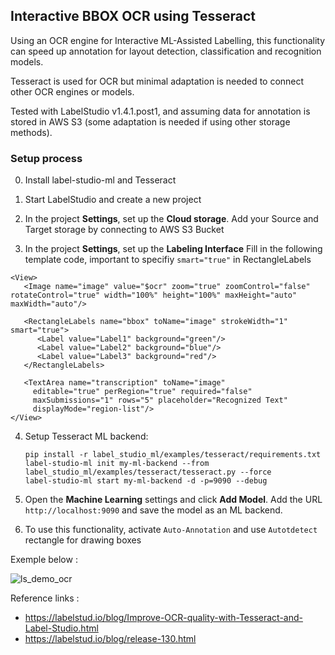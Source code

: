 

## Interactive BBOX OCR using Tesseract
Using an OCR engine for Interactive ML-Assisted Labelling, this functionality can speed up annotation for layout detection, classification and recognition models.

Tesseract is used for OCR but minimal adaptation is needed to connect other OCR engines or models.

Tested with LabelStudio v1.4.1.post1, and assuming data for annotation is stored in AWS S3 (some adaptation is needed if using other storage methods).

### Setup process
0. Install label-studio-ml and Tesseract

1. Start LabelStudio and create a new project

2. In the project **Settings**, set up the **Cloud storage**. Add your Source and Target storage by connecting to AWS S3 Bucket

3. In the project **Settings**, set up the **Labeling Interface**
   Fill in the following template code, important to specifiy `smart="true"` in RectangleLabels
```
<View>    
   <Image name="image" value="$ocr" zoom="true" zoomControl="false" rotateControl="true" width="100%" height="100%" maxHeight="auto" maxWidth="auto"/>
   
   <RectangleLabels name="bbox" toName="image" strokeWidth="1" smart="true">
      <Label value="Label1" background="green"/>
      <Label value="Label2" background="blue"/>
      <Label value="Label3" background="red"/>
   </RectangleLabels>

   <TextArea name="transcription" toName="image" 
     editable="true" perRegion="true" required="false" 
     maxSubmissions="1" rows="5" placeholder="Recognized Text" 
     displayMode="region-list"/>
</View>
```

4. Setup Tesseract ML backend:
    ```
    pip install -r label_studio_ml/examples/tesseract/requirements.txt
    label-studio-ml init my-ml-backend --from label_studio_ml/examples/tesseract/tesseract.py --force
    label-studio-ml start my-ml-backend -d -p=9090 --debug
    ```
    
5. Open the **Machine Learning** settings and click **Add Model**. Add the URL `http://localhost:9090` and save the model as an ML backend.

6. To use this functionality, activate `Auto-Annotation` and use `Autotdetect` rectangle for drawing boxes

Exemple below :

![ls_demo_ocr](https://user-images.githubusercontent.com/17755198/165186574-05f0236f-a5f2-4179-ac90-ef11123927bc.gif)

Reference links : 
- https://labelstud.io/blog/Improve-OCR-quality-with-Tesseract-and-Label-Studio.html
- https://labelstud.io/blog/release-130.html
